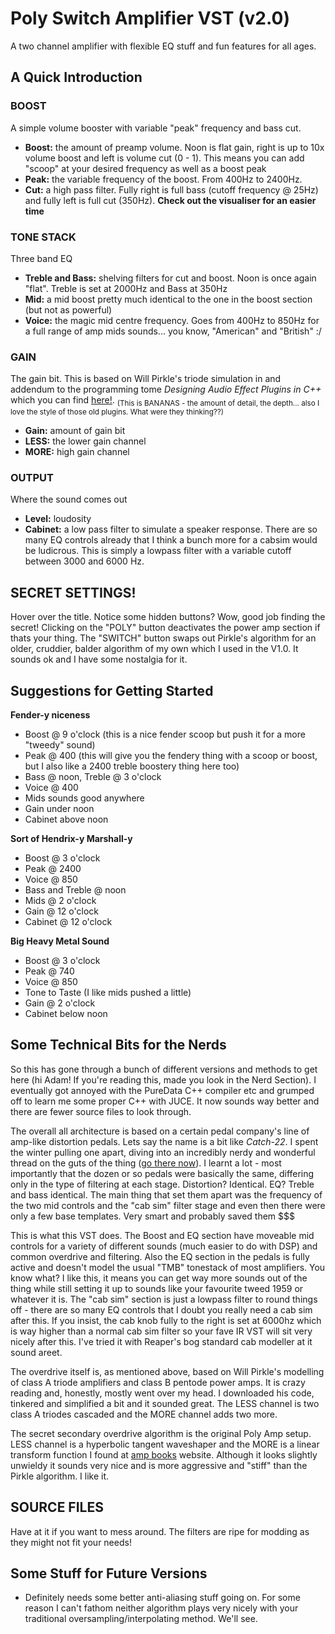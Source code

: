# Poly Switch Amplifier VST (v2.0)
A two channel amplifier with flexible EQ stuff and fun features for all ages.

## A Quick Introduction
### BOOST
A simple volume booster with variable "peak" frequency and bass cut.
- **Boost:** the amount of preamp volume.  Noon is flat gain, right is up to 10x volume boost and left is volume cut (0 - 1).  This means you can add "scoop" at your desired frequency as well as a boost peak
- **Peak:** the variable frequency of the boost.  From 400Hz to 2400Hz.
- **Cut:** a high pass filter.  Fully right is full bass (cutoff frequency @ 25Hz) and fully left is full cut (350Hz).
**Check out the visualiser for an easier time**

### TONE STACK
Three band EQ
- **Treble and Bass:** shelving filters for cut and boost.  Noon is once again "flat".  Treble is set at 2000Hz and Bass at 350Hz
- **Mid:** a mid boost pretty much identical to the one in the boost section (but not as powerful)
- **Voice:** the magic mid centre frequency.  Goes from 400Hz to 850Hz for a full range of amp mids sounds... you know, "American" and "British" :/

### GAIN
The gain bit.  This is based on Will Pirkle's triode simulation in and addendum to the programming tome *Designing Audio Effect Plugins in C++* which you can find [here!](https://www.willpirkle.com/fx-book-bonus-material/chapter-19-addendum/).  <sub>(This is BANANAS - the amount of detail, the depth... also I love the style of those old plugins.  What were they thinking??)</sub>

- **Gain:** amount of gain bit
- **LESS:** the lower gain channel
- **MORE:** high gain channel

### OUTPUT
Where the sound comes out
- **Level:** loudosity
- **Cabinet:** a low pass filter to simulate a speaker response.  There are so many EQ controls already that I think a bunch more for a cabsim would be ludicrous.  This is simply a lowpass filter with a variable cutoff between 3000 and 6000 Hz.

## SECRET SETTINGS!
Hover over the title.  Notice some hidden buttons?  Wow, good job finding the secret!  Clicking on the "POLY" button deactivates the power amp section if thats your thing.  The "SWITCH" button swaps out Pirkle's algorithm for an older, cruddier, balder algorithm of my own which I used in the V1.0.  It sounds ok and I have some nostalgia for it.

## Suggestions for Getting Started
**Fender-y niceness**
- Boost @ 9 o'clock (this is a nice fender scoop but push it for a more "tweedy" sound)
- Peak @ 400 (this will give you the fendery thing with a scoop or boost, but I also like a 2400 treble boostery thing here too)
- Bass @ noon, Treble @ 3 o'clock
- Voice @ 400
- Mids sounds good anywhere
- Gain under noon
- Cabinet above noon 

**Sort of Hendrix-y Marshall-y**
- Boost @ 3 o'clock
- Peak @ 2400
- Voice @ 850
- Bass and Treble @ noon
- Mids @ 2 o'clock
- Gain @ 12 o'clock
- Cabinet @ 12 o'clock

**Big Heavy Metal Sound**
- Boost @ 3 o'clock
- Peak @ 740
- Voice @ 850
- Tone to Taste (I like mids pushed a little)
- Gain @ 2 o'clock
- Cabinet below noon

## Some Technical Bits for the Nerds
So this has gone through a bunch of different versions and methods to get here (hi Adam! If you're reading this, made you look in the Nerd Section).  I eventually got annoyed with the PureData C++ compiler etc and grumped off to learn me some proper C++ with JUCE.  It now sounds way better and there are fewer source files to look through.

The overall all architecture is based on a certain pedal company's line of amp-like distortion pedals.  Lets say the name is a bit like *Catch-22*.  I spent the winter pulling one apart, diving into an incredibly nerdy and wonderful thread on the guts of the thing ([go there now](https://www.freestompboxes.org/viewtopic.php?t=6571&sid=04510b69376b549d3b9b9209d3f2c42b)).  I learnt a lot - most importantly that the dozen or so pedals were basically the same, differing only in the type of filtering at each stage.  Distortion? Identical.  EQ?  Treble and bass identical.  The main thing that set them apart was the frequency of the two mid controls and the "cab sim" filter stage and even then there were only a few base templates.  Very smart and probably saved them $$$

This is what this VST does.  The Boost and EQ section have moveable mid controls for a variety of different sounds (much easier to do with DSP) and common overdrive and filtering.  Also the EQ section in the pedals is fully active and doesn't model the usual "TMB" tonestack of most amplifiers.  You know what? I like this, it means you can get way more sounds out of the thing while still setting it up to sounds like your favourite tweed 1959 or whatever it is.  The "cab sim" section is just a lowpass filter to round things off - there are so many EQ controls that I doubt you really need a cab sim after this.  If you insist, the cab knob fully to the right is set at 6000hz which is way higher than a normal cab sim filter so your fave IR VST will sit very nicely after this.  I've tried it with Reaper's bog standard cab modeller at it sound areet.

The overdrive itself is, as mentioned above, based on Will Pirkle's modelling of class A triode amplifiers and class B pentode power amps.  It is crazy reading and, honestly, mostly went over my head.  I downloaded his code, tinkered and simplified a bit and it sounded great.  The LESS channel is two class A triodes cascaded and the MORE channel adds two more.

The secret secondary overdrive algorithm is the original Poly Amp setup.  LESS channel is a hyperbolic tangent waveshaper and the MORE is a linear transform function I found at [amp books](https://www.ampbooks.com/mobile/dsp/preamp/) website.  Although it looks slightly unwieldy it sounds very nice and is more aggressive and "stiff" than the Pirkle algorithm.  I like it.

## SOURCE FILES
Have at it if you want to mess around.  The filters are ripe for modding as they might not fit your needs!

## Some Stuff for Future Versions
- Definitely needs some better anti-aliasing stuff going on.  For some reason I can't fathom neither algorithm plays very nicely with your traditional oversampling/interpolating method.  We'll see.

